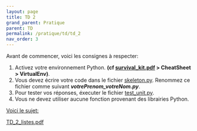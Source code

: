 ```yaml
---
layout: page
title: TD 2
grand_parent: Pratique
parent: TD
permalink: /pratique/td/td_2
nav_order: 3
---
```


<link rel="icon" href="/img/logo.png">

Avant de commencer, voici les consignes à respecter:


1. Activez votre environnement Python. <b>(cf <a href="/docs/survival_kit.pdf"> survival_kit.pdf</a> > CheatSheet > VirtualEnv)</b>.
2. Vous devez écrire votre code dans le fichier <a href="/docs/td_2/skeleton.py"> skeleton.py</a>. Renommez ce fichier comme suivant <b>  <i>votrePrenom_votreNom.py</i></b>.
3. Pour tester vos réponses, éxecuter le fichier <a href="/docs/td_2/test_unit.py"> test_unit.py</a>.
4. Vous ne devez utiliser aucune fonction provenant des librairies Python.

<u>Voici le sujet: </u>

<a href="/docs/td_2/TD-2-listes.pdf"> TD_2_listes.pdf</a>